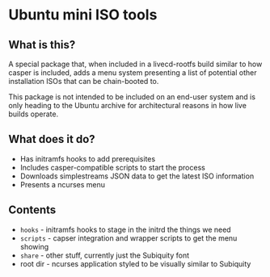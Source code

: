 
# Ubuntu mini ISO tools

## What is this?

A special package that, when included in a livecd-rootfs build similar to how
casper is included, adds a menu system presenting a list of potential other
installation ISOs that can be chain-booted to.

This package is not intended to be included on an end-user system and is only
heading to the Ubuntu archive for architectural reasons in how live builds
operate.

## What does it do?

* Has initramfs hooks to add prerequisites
* Includes casper-compatible scripts to start the process
* Downloads simplestreams JSON data to get the latest ISO information
* Presents a ncurses menu

## Contents

* `hooks` - initramfs hooks to stage in the initrd the things we need
* `scripts` - capser integration and wrapper scripts to get the menu showing
* `share` - other stuff, currently just the Subiquity font
* root dir - ncurses application styled to be visually similar to Subiquity
